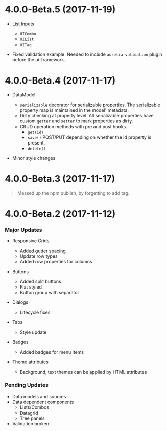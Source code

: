 <a name="4.0.0-Beta.5"></a>
# 4.0.0-Beta.5 (2017-11-19)

* List Inputs
  - `UICombo`
  - `UIList`
  - `UITag`

* Fixed validation example. Needed to include `aurelia-validation` plugin before the ui-framework.


<a name="4.0.0-Beta.4"></a>
# 4.0.0-Beta.4 (2017-11-17)

* DataModel
  - `serializable` decorator for serializable properties. The serializable property map is maintained in the model' metadata.
  - Dirty checking at property level. All serializable properties have custom `getter` and `setter` to mark properties as dirty.
  - CRUD operation methods with pre and post hooks.
    - `get(id)`
    - `save()` POST/PUT depending on whether the id property is present.
    - `delete()`

* Minor style changes


<a name="4.0.0-Beta.3"></a>
# 4.0.0-Beta.3 (2017-11-17)

> Messed up the npm publish, by forgetting to add tag.


<a name="4.0.0-Beta.2"></a>
# 4.0.0-Beta.2 (2017-11-12)

### Major Updates

* Responsive Grids
  - Added gutter spacing
  - Update row types
  - Added row properties for columns

* Buttons
  - Added split buttons
  - Flat styled
  - Button group with separator

* Dialogs
  - Lifecycle fixes

* Tabs
  - Style update

* Badges
  - Added badges for menu items

* Theme attributes
  - Background, text themes can be applied by HTML attributes


### Pending Updates

* Data models and sources
* Data dependent components
  - Lists/Combos
  - Datagrid
  - Tree panels
* Validation broken
